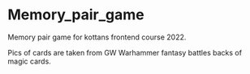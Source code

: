 # Memory_pair_game
Memory pair game for kottans frontend course 2022.

Pics of cards are taken from GW Warhammer fantasy battles backs of magic cards.

